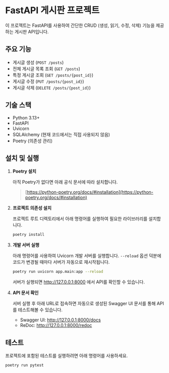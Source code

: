 # FastAPI 게시판 프로젝트

이 프로젝트는 FastAPI를 사용하여 간단한 CRUD (생성, 읽기, 수정, 삭제) 기능을 제공하는 게시판 API입니다.

## 주요 기능

- 게시글 생성 (`POST /posts`)
- 전체 게시글 목록 조회 (`GET /posts`)
- 특정 게시글 조회 (`GET /posts/{post_id}`)
- 게시글 수정 (`PUT /posts/{post_id}`)
- 게시글 삭제 (`DELETE /posts/{post_id}`)

## 기술 스택

- Python 3.13+
- FastAPI
- Uvicorn
- SQLAlchemy (현재 코드에서는 직접 사용되지 않음)
- Poetry (의존성 관리)

## 설치 및 실행

1.  **Poetry 설치**

    아직 Poetry가 없다면 아래 공식 문서에 따라 설치합니다.
    > [https://python-poetry.org/docs/#installation](https://python-poetry.org/docs/#installation)

2.  **프로젝트 의존성 설치**

    프로젝트 루트 디렉토리에서 아래 명령어를 실행하여 필요한 라이브러리를 설치합니다.
    ```bash
    poetry install
    ```

3.  **개발 서버 실행**

    아래 명령어를 사용하여 Uvicorn 개발 서버를 실행합니다. `--reload` 옵션 덕분에 코드가 변경될 때마다 서버가 자동으로 재시작됩니다.
    ```bash
    poetry run uvicorn app.main:app --reload
    ```
    서버가 실행되면 http://127.0.0.1:8000 에서 API를 확인할 수 있습니다.

4.  **API 문서 확인**

    서버 실행 후 아래 URL로 접속하면 자동으로 생성된 Swagger UI 문서를 통해 API를 테스트해볼 수 있습니다.
    -   Swagger UI: http://127.0.0.1:8000/docs
    -   ReDoc: http://127.0.0.1:8000/redoc

## 테스트

프로젝트에 포함된 테스트를 실행하려면 아래 명령어를 사용하세요.
```bash
poetry run pytest
```


